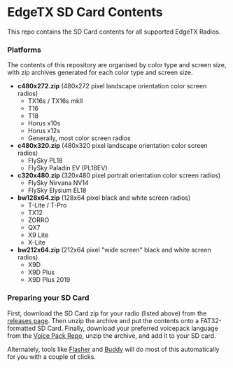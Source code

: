 # EdgeTX SD Card Contents

This repo contains the SD Card contents for all supported EdgeTX Radios.

### Platforms

The contents of this repository are organised by color type and screen size, with zip archives generated for each color type and screen size.

- **c480x272.zip** (480x272 pixel landscape orientation color screen radios)
    - TX16s / TX16s mkII
    - T16
    - T18
    - Horus x10s
    - Horus x12s
    - Generally, most color screen radios
- **c480x320.zip** (480x320 pixel landscape orientation color screen radios)
    - FlySky PL18
    - FlySky Paladin EV (PL18EV)
- **c320x480.zip** (320x480 pixel portrait orientation color screen radios)
    - FlySky Nirvana NV14
    - FlySky Elysium EL18
- **bw128x64.zip** (128x64 pixel black and white screen radios)
    - T-Lite / T-Pro
    - TX12
    - ZORRO
    - QX7
    - X9 Lite
    - X-Lite
- **bw212x64.zip** (212x64 pixel "wide screen" black and white screen radios)
    - X9D
    - X9D Plus
    - X9D Plus 2019

### Preparing your SD Card

First, download the SD Card zip for your radio (listed above) from the [releases page](https://github.com/EdgeTX/edgetx-sdcard/releases). Then unzip the archive and put the contents onto a FAT32-formatted SD Card. Finally, download your preferred voicepack language from the [Voice Pack Repo](https://github.com/EdgeTX/edgetx-sdcard-sounds/releases), unzip the archive, and add it to your SD card. 

Alternately, tools like [Flasher](https://github.com/EdgeTX/flasher) and [Buddy](https://buddy.edgetx.org) will do most of this automatically for you with a couple of clicks. 
